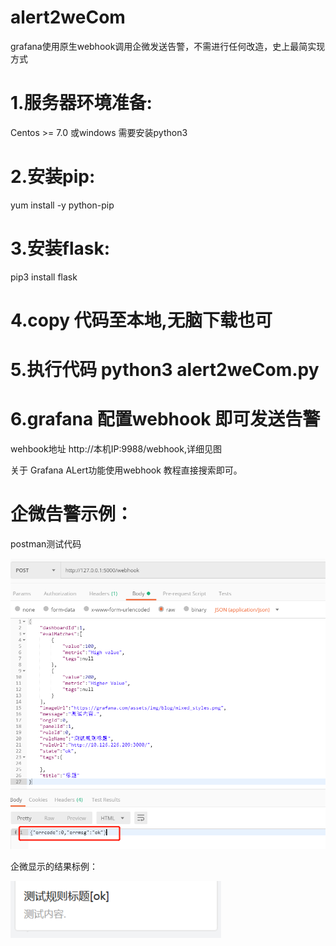 # alert2weCom
grafana使用原生webhook调用企微发送告警，不需进行任何改造，史上最简实现方式

# 1.服务器环境准备:
Centos >= 7.0  或windows 需要安装python3

# 2.安装pip:
yum install -y python-pip

# 3.安装flask:
pip3 install flask

# 4.copy 代码至本地,无脑下载也可

# 5.执行代码 python3 alert2weCom.py

# 6.grafana 配置webhook 即可发送告警

wehbook地址  http://本机IP:9988/webhook,详细见图

关于 Grafana ALert功能使用webhook 教程直接搜索即可。

# 企微告警示例：

postman测试代码

![image](https://github.com/ops120/alert2weCom/blob/main/postman%E6%B5%8B%E8%AF%95.png)


企微显示的结果标例：

![image](https://github.com/ops120/alert2weCom/blob/main/%E4%BC%81%E5%BE%AE%E5%91%8A%E8%AD%A6%E7%A4%BA%E4%BE%8B.png)
